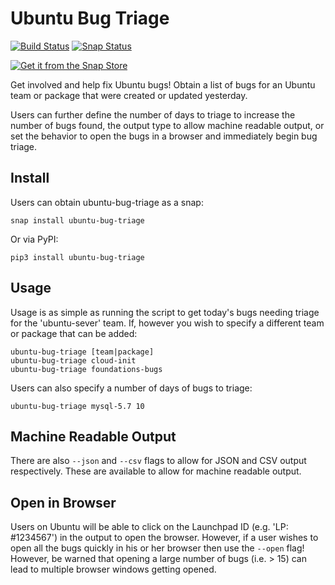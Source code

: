 # Ubuntu Bug Triage

[![Build Status](https://travis-ci.org/powersj/ubuntu-bug-triage.svg?branch=master)](https://travis-ci.org/powersj/ubuntu-bug-triage) [![Snap Status](https://build.snapcraft.io/badge/powersj/ubuntu-bug-triage.svg)](https://build.snapcraft.io/user/powersj/ubuntu-bug-triage)

[![Get it from the Snap Store](https://snapcraft.io/static/images/badges/en/snap-store-black.svg)](https://snapcraft.io/ubuntu-bug-triage)

Get involved and help fix Ubuntu bugs! Obtain a list of bugs for an Ubuntu team or package that were created or updated yesterday.

Users can further define the number of days to triage to increase the number of bugs found, the output type to allow machine readable output, or set the behavior to open the bugs in a browser and immediately begin bug triage.

## Install

Users can obtain ubuntu-bug-triage as a snap:

```shell
snap install ubuntu-bug-triage
```

Or via PyPI:

```shell
pip3 install ubuntu-bug-triage
```

## Usage

Usage is as simple as running the script to get today's bugs needing triage for the 'ubuntu-sever' team. If, however you wish to specify a different team or package that can be added:

```shell
ubuntu-bug-triage [team|package]
ubuntu-bug-triage cloud-init
ubuntu-bug-triage foundations-bugs
```

Users can also specify a number of days of bugs to triage:

```shell
ubuntu-bug-triage mysql-5.7 10
```

## Machine Readable Output

There are also `--json` and `--csv` flags to allow for JSON and CSV output respectively. These are available to allow for machine readable output.

## Open in Browser

Users on Ubuntu will be able to click on the Launchpad ID (e.g. 'LP: #1234567') in the output to open the browser. However, if a user wishes to open all the bugs quickly in his or her browser then use the `--open` flag! However, be warned that opening a large number of bugs (i.e. > 15) can lead to multiple browser windows getting opened.
